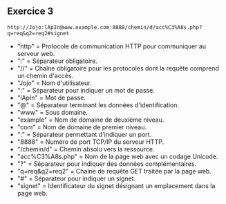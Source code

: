 ## Exercice 3

	http://Jojo:lApIn@www.example.com:8888/chemin/d/acc%C3%A8s.php?q=req&q2=req2#signet

- "http" = Protocole de communication HTTP pour communiquer au serveur web.
- ":" = Séparateur obligatoire.
- "//" = Chaîne obligatoire pour les protocoles dont la requête comprend un chemin d'accès.
- "Jojo" = Nom d'utilisateur.
- ":" = Séparateur pour indiquer un mot de passe.
- "lApIn" = Mot de passe.
- "@" = Séparateur terminant les données d'identification.
- "www" = Sous domaine.
- "example" = Nom de domaine de deuxième niveau.
- "com" = Nom de domaine de premier niveau.
- ":" = Séparateur permettant d'indiquer un port.
- "8888" = Numéro de port TCP/IP du serveur HTTP.
- "/chemin/d" = Chemin absolu vers la ressource.
- "acc%C3%A8s.php" = Nom de la page web avec un codage Unicode.
- "?" = Séparateur pour indiquer des données complémentaires.
- "q=req&q2=req2" = Chaine de requête GET traitée par la page web.
- "#" = Séparateur pour indiquer un signet.
- "signet" = Identificateur du signet désignant un emplacement dans la page web.

